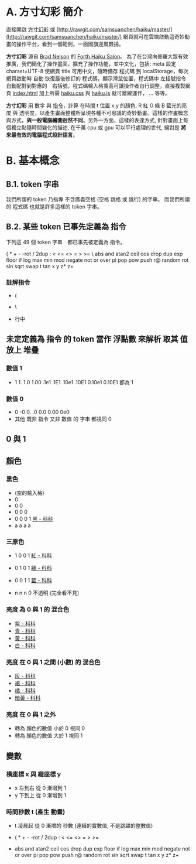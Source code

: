 # A. 方寸幻彩 簡介

直接開啟 [方寸幻彩](http://rawgit.com/samsuanchen/haiku/master/) 或 [http://rawgit.com/samsuanchen/haiku/master/](http://rawgit.com/samsuanchen/haiku/master/) 網頁就可在雲端啟動這奇妙動畫的操作平台，看到一個範例，一面國旗迎風飄揚。
 
**方寸幻彩** 源自 [Brad Nelson](http://bradn123.github.io/) 的 [Forth Haiku Salon](http://forthsalon.appspot.com/)。
為了在台灣向普羅大眾有效推廣，我們簡化了操作畫面，擴充了操作功能，並中文化，包括: meta 設定 charset=UTF-8 使網頁 title 可用中文，隨時備存 程式碼 到 localStorage，每次網頁啟動時 自動 恢復最後修訂的 程式碼，顯示滑鼠位置，程式碼中 左括號指令 自動配對到對應的　右括號，程式碼輸入格寬高可讓操作者自行調整，直接複製網頁 [index.html](https://github.com/samsuanchen/haiku/blob/master/index.html) 加上所需 [haiku.css](https://github.com/samsuanchen/haiku/blob/master/haiku.css) 與 [haiku.js](https://github.com/samsuanchen/haiku/blob/master/haiku.js) 就可離線運作， ... 等等。
 
**方寸幻彩** 用 數字 與 [指令](http://forthsalon.appspot.com/word-list)，計算 在時間 t 位置 x,y 的顏色,
R 紅 G 綠 B 藍光的亮度 與 透明度，以產生畫面整體所呈現各種不可思議的奇妙動畫。這樣的作畫概念與方式，**與一般電腦繪圖迥然不同**。另外一方面，這樣的表達方式, 針對畫面上每個獨立點隨時間變化的描述, 在千萬 cpu 或 gpu 可以平行處理的世代, 絕對是 **將來最有效的電腦程式設計語言**。

# B. 基本概念

## B.1. token 字串

我們所謂的 token 乃指專 不含廣義空格 (空格 跳格 或 跳行) 的字串。 而我們所謂的 程式碼 也就是許多這樣的 token 字串。

## B.2. 某些 token 已事先定義為 指令
下列這 49 個 token 字串　都已事先被定義為 指令。

( * + - -rot / 2dup : < <= <> = > >= \ abs and atan2 ceil cos drop dup exp floor if log max min mod negate not or over pi pop pow push r@ random rot sin sqrt swap t tan x y z* z+

### 註解指令

* (
* \

* 行中
## 未定定義為 指令 的 token 當作 浮點數 來解析 取其 值 放上 堆疊

### 數值 1

* 1 1. 1.0 1.00 .1e1 .1E1 .10e1 .10E1 0.10e1 0.10E1 都為 1

### 數值 0

* 0 -0 0. .0 0.0 0.00 0e0
* 其他 既非 指令 又非 數值 的 字串 都視同 0


## 0 與 1

## 顏色

### 黑色

* (空的輸入格)
* 0
* 0 0
* 0 0 0
* 0 0 0 1 [黑 - 科科](http://forthsalon.appspot.com/haiku-view/ahBzfmZvcnRoc2Fsb24taHJkchILEgVIYWlrdRiAgICA-rKNCQw)
* a a a a


### 三原色

* 1 0 0 1 [紅 - 科科](http://forthsalon.appspot.com/haiku-view/ahBzfmZvcnRoc2Fsb24taHJkchILEgVIYWlrdRiAgIDAtLKSCgw)
* 0 1 0 1 [綠 - 科科](http://forthsalon.appspot.com/haiku-view/ahBzfmZvcnRoc2Fsb24taHJkchILEgVIYWlrdRiAgICAz7mWCgw)
* 0 0 1 1 [藍 - 科科](http://forthsalon.appspot.com/haiku-view/ahBzfmZvcnRoc2Fsb24taHJkchILEgVIYWlrdRiAgIDAtKSDCgw)

* n n n 0 不透明 (完全看不見)

### 亮度 為 0 與 1 的 混合色

* [紫 - 科科](http://forthsalon.appspot.com/haiku-view/ahBzfmZvcnRoc2Fsb24taHJkchILEgVIYWlrdRiAgICAy46YCgw)
* [青 - 科科](http://forthsalon.appspot.com/haiku-view/ahBzfmZvcnRoc2Fsb24taHJkchILEgVIYWlrdRiAgICA-rKNCgw)
* [黃 - 科科](http://forthsalon.appspot.com/haiku-view/ahBzfmZvcnRoc2Fsb24taHJkchILEgVIYWlrdRiAgICA9aeACgw)
* [白 - 科科](http://forthsalon.appspot.com/haiku-view/ahBzfmZvcnRoc2Fsb24taHJkchILEgVIYWlrdRiAgIDA1OuNCQw)

### 亮度 在 0 與 1 之間 (小數) 的 混合色

* [灰 - 科科](http://forthsalon.appspot.com/haiku-view/ahBzfmZvcnRoc2Fsb24taHJkchILEgVIYWlrdRiAgIDA8o2bCgw)
* [褐 - 科科](http://forthsalon.appspot.com/haiku-view/ahBzfmZvcnRoc2Fsb24taHJkchILEgVIYWlrdRiAgICAnJGaCgw)
* [橘 - 科科](http://forthsalon.appspot.com/haiku-view/ahBzfmZvcnRoc2Fsb24taHJkchILEgVIYWlrdRiAgIDA1OuNCww)
* [暗黃 - 科科](http://forthsalon.appspot.com/haiku-view/ahBzfmZvcnRoc2Fsb24taHJkchILEgVIYWlrdRiAgIDA8tGKCgw)

### 亮度 在 0 與 1 之外

* 轉為 顏色的數值 小於 0 視同 0
* 轉為 顏色的數值 大於 1 視同 1

## 變數

### 橫座標 x 與 縱座標 y

* x 左到右 從 0 漸增到 1
* y 下到上 從 0 漸增到 1

### 時間秒數 t (產生 動畫)

* t 凌晨起 從 0 漸增的 秒數 (連續的實數值, 不是跳躍的整數值)

* ( * + - -rot / 2dup : < <= <> = > >=
* abs and atan2 ceil cos drop dup exp floor if log max min mod negate not or over pi pop pow push r@ random rot sin sqrt swap t tan x y z* z+




